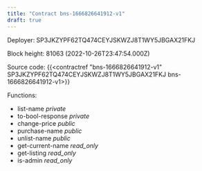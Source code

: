 ```yaml
---
title: "Contract bns-1666826641912-v1"
draft: true
---
```

Deployer: SP3JKZYPF62TQ474CEYJSKWZJ8T1WY5JBGAX21FKJ


 



Block height: 81063 (2022-10-26T23:47:54.000Z)

Source code: {{<contractref "bns-1666826641912-v1" SP3JKZYPF62TQ474CEYJSKWZJ8T1WY5JBGAX21FKJ bns-1666826641912-v1>}}

Functions:

* list-name _private_
* to-bool-response _private_
* change-price _public_
* purchase-name _public_
* unlist-name _public_
* get-current-name _read_only_
* get-listing _read_only_
* is-admin _read_only_
